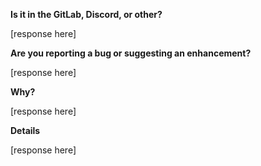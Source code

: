 <!-- META -->

<!-- Deleting or modifying the above line will result in your PR being automatically closed. -->

**Is it in the GitLab, Discord, or other?**

[response here]




**Are you reporting a bug or suggesting an enhancement?**

[response here]




**Why?**

[response here]




**Details**

[response here]